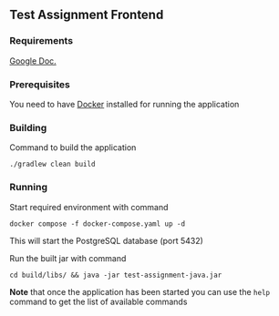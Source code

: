 ## Test Assignment Frontend


### Requirements

[Google Doc.](https://docs.google.com/document/d/1AgsMmM0NLO_HybnpRFcQ3ujfyayahfK357If5jSifcs/edit#heading=h.x5h0upabsnvd)


### Prerequisites

You need to have [Docker](https://docs.docker.com/get-docker/) installed for running the application


### Building

Command to build the application
```
./gradlew clean build
```


### Running

Start required environment with command
```
docker compose -f docker-compose.yaml up -d
```
This will start the PostgreSQL database (port 5432)

Run the built jar with command
```
cd build/libs/ && java -jar test-assignment-java.jar
```

**Note** that once the application has been started you can use the ```help``` command to get the list of available commands
